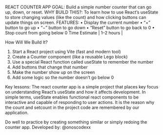 REACT COUNTER APP
GOAL: Build a simple number counter that can go up, down, or reset.
WHY BUILD THIS?: To learn how to use React’s useState to store changing values (like the count) and how clicking buttons can update things on screen.
FEATURES:
•	Display the current number
•	“+” button to go up
•	“−” button to go down
•	“Reset” button to go back to 0
•	Stop count from going below 0
Time Estimate | 1–2 hours |

How Will We Build It?
1.	Start a React project using Vite (fast and modern tool)
2.	Create a Counter component (like a reusable Lego block)
3.	Use a special React function called useState to remember the number
4.	Add buttons that change that number
5.	Make the number show up on the screen
6.	Add some logic so the number doesn’t go below 0

Key lessons: The react counter app is a simple project that places key focus on understanding React’s useState and how it affects development. 
In simple terms, useState enables functional react components to be interactive and capable of responding to user actions.
It is the reason why the count and setcount in the project code are remembered by our application.

Do well to practice by creating something similar or simply redoing the counter app.
Developed by: @onoscodexx
